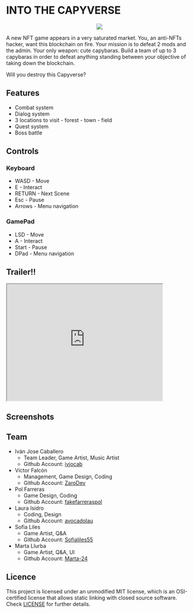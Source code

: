 # INTO THE CAPYVERSE


<p align="center">
  <img src="https://github.com/CapybaraStudios/CapyVerse/blob/main/docs/Welcome/gamePortrait.jpeg"> 
</p>

A new NFT game appears in a very saturated market. You, an anti-NFTs hacker, want this blockchain on fire. Your mission is to defeat 2 mods and the admin. Your only weapon: cute capybaras. Build a team of up to 3 capybaras in order to defeat anything standing between your objective of taking down the blockchain.

Will you destroy this Capyverse?

## Features
 - Combat system
 - Dialog system
 - 3 locations to visit - forest - town - field 
 - Quest system
 - Boss battle

## Controls
### Keyboard
 - WASD - Move
 - E - Interact
 - RETURN - Next Scene
 - Esc - Pause
 - Arrows - Menu navigation
 ### GamePad
 - LSD - Move
 - A - Interact
 - Start - Pause
 - DPad - Menu navigation


## Trailer!!
<iframe width="420" height="315" src="https://www.youtube.com/embed/dMSLt-I5pPY">
</iframe>


## Screenshots

## Team
- Iván Jose Caballero 
   - Team Leader, Game Artist, Music Artist
   - Github Account: <a href="https://github.com/ivjocab">ivjocab</a>
- Víctor Falcón 
   - Management, Game Design, Coding
   - Github Account: <a href="https://github.com/ZaroDev">ZaroDev</a>
- Pol Farreras 
   - Game Design, Coding
   - Github Account: <a href="https://github.com/fakefarreraspol">fakefarreraspol</a>
- Laura Isidro 
   - Coding, Design
   - Github Account: <a href="https://github.com/avocadolau">avocadolau</a>
- Sofia Liles 
   - Game Artist, Q&A
   - Github Account: <a href="https://github.com/Sofialiles55">Sofialiles55</a> 
- Marta Llurba 
   - Game Artist, Q&A, UI
   - Github Account: <a href="https://github.com/Marta-24">Marta-24</a>

## Licence
This project is licensed under an unmodified MIT license, which is an OSI-certified license that allows static linking with closed source software. Check [LICENSE](LICENSE) for further details.
